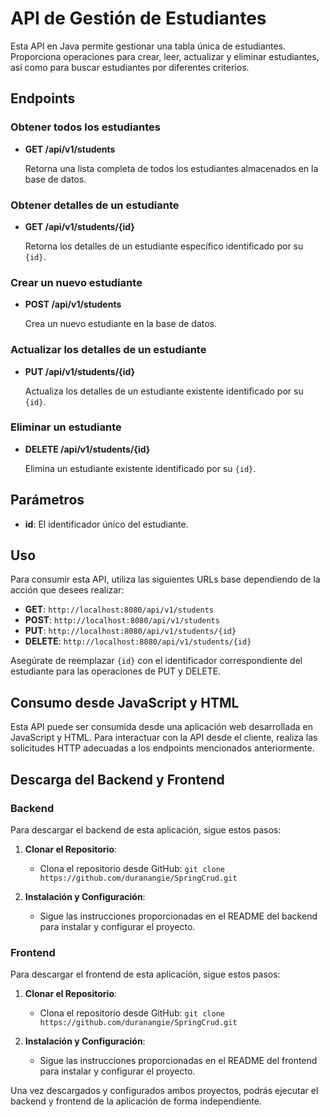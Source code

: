 # API de Gestión de Estudiantes

Esta API en Java permite gestionar una tabla única de estudiantes. Proporciona operaciones para crear, leer, actualizar y eliminar estudiantes, así como para buscar estudiantes por diferentes criterios.

## Endpoints

### Obtener todos los estudiantes
- **GET /api/v1/students**

  Retorna una lista completa de todos los estudiantes almacenados en la base de datos.

### Obtener detalles de un estudiante
- **GET /api/v1/students/{id}**

  Retorna los detalles de un estudiante específico identificado por su `{id}`.

### Crear un nuevo estudiante
- **POST /api/v1/students**

  Crea un nuevo estudiante en la base de datos.

### Actualizar los detalles de un estudiante
- **PUT /api/v1/students/{id}**

  Actualiza los detalles de un estudiante existente identificado por su `{id}`.

### Eliminar un estudiante
- **DELETE /api/v1/students/{id}**

  Elimina un estudiante existente identificado por su `{id}`.

## Parámetros

- **id**: El identificador único del estudiante.

## Uso

Para consumir esta API, utiliza las siguientes URLs base dependiendo de la acción que desees realizar:

- **GET**: `http://localhost:8080/api/v1/students`
- **POST**: `http://localhost:8080/api/v1/students`
- **PUT**: `http://localhost:8080/api/v1/students/{id}`
- **DELETE**: `http://localhost:8080/api/v1/students/{id}`

Asegúrate de reemplazar `{id}` con el identificador correspondiente del estudiante para las operaciones de PUT y DELETE.

## Consumo desde JavaScript y HTML

Esta API puede ser consumida desde una aplicación web desarrollada en JavaScript y HTML. Para interactuar con la API desde el cliente, realiza las solicitudes HTTP adecuadas a los endpoints mencionados anteriormente.

## Descarga del Backend y Frontend

### Backend

Para descargar el backend de esta aplicación, sigue estos pasos:

1. **Clonar el Repositorio**:
   - Clona el repositorio desde GitHub: `git clone https://github.com/duranangie/SpringCrud.git`

2. **Instalación y Configuración**:
   - Sigue las instrucciones proporcionadas en el README del backend para instalar y configurar el proyecto.

### Frontend

Para descargar el frontend de esta aplicación, sigue estos pasos:

1. **Clonar el Repositorio**:
   - Clona el repositorio desde GitHub: `git clone https://github.com/duranangie/SpringCrud.git`

2. **Instalación y Configuración**:
   - Sigue las instrucciones proporcionadas en el README del frontend para instalar y configurar el proyecto.

Una vez descargados y configurados ambos proyectos, podrás ejecutar el backend y frontend de la aplicación de forma independiente.

